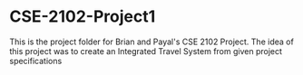 # CSE-2102-Project1

This is the project folder for Brian and Payal's CSE 2102 Project. The idea of this project was to create an Integrated Travel System from given project specifications
